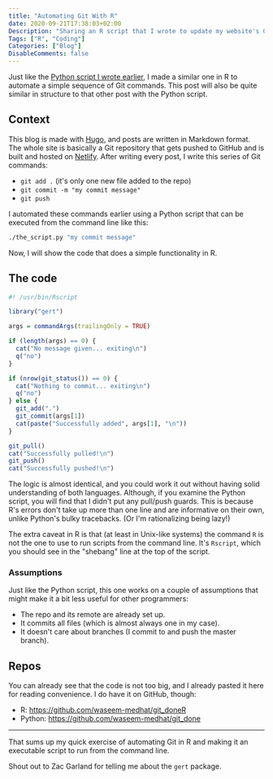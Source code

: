 ```yaml
---
title: "Automating Git With R"
date: 2020-09-21T17:38:03+02:00
Description: "Sharing an R script that I wrote to update my website's Git repo."
Tags: ["R", "Coding"]
Categories: ["Blog"]
DisableComments: false
---
```


Just like the
[Python script I wrote earlier](/post/automating-git-with-python/),
I made a similar one in R to automate a simple sequence of Git commands. This
post will also be quite similar in structure to that other post with the Python
script.

## Context

This blog is made with [Hugo](https://gohugo.io/), and posts are written in
Markdown format. The whole site is basically a Git repository that gets pushed
to GitHub and is built and hosted on [Netlify](https://www.netlify.com/). After
writing every post, I write this series of Git commands:

- `git add .` (it's only one new file added to the repo)
- `git commit -m "my commit message"`
- `git push`

I automated these commands earlier using a Python script that can be executed
from the command line like this:

```bash
./the_script.py "my commit message"
```

Now, I will show the code that does a simple functionality in R.

## The code

```r
#! /usr/bin/Rscript

library("gert")

args = commandArgs(trailingOnly = TRUE)

if (length(args) == 0) {
  cat("No message given... exiting\n")
  q("no")
}

if (nrow(git_status()) == 0) {
  cat("Nothing to commit... exiting\n")
  q("no")
} else {
  git_add(".")
  git_commit(args[1])
  cat(paste("Successfully added", args[1], "\n"))
}

git_pull()
cat("Successfully pulled!\n")
git_push()
cat("Successfully pushed!\n")
```

The logic is almost identical, and you could work it out without having solid
understanding of both languages. Although, if you examine the Python script, you
will find that I didn't put any pull/push guards. This is because R's errors
don't take up more than one line and are informative on their own, unlike
Python's bulky tracebacks. (Or I'm rationalizing being lazy!)

The extra caveat in R is that (at least in Unix-like systems) the command `R` is
not the one to use to run scripts from the command line. It's `Rscript`, which
you should see in the "shebang" line at the top of the script.

### Assumptions

Just like the Python script, this one works on a couple of assumptions that
might make it a bit less useful for other programmers:

- The repo and its remote are already set up.
- It commits all files (which is almost always one in my case).
- It doesn't care about branches (I commit to and push the master branch).

## Repos

You can already see that the code is not too big, and I already pasted it here
for reading convenience. I do have it on GitHub, though:

- R: https://github.com/waseem-medhat/git_doneR
- Python: https://github.com/waseem-medhat/git_done

---

That sums up my quick exercise of automating Git in R and making it an
executable script to run from the command line.

Shout out to Zac Garland for telling me about the `gert` package.
